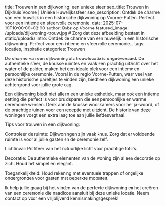 title: Trouwen in een dijkwoning: een unieke sfeer
seo_title: Trouwen in Dijkhuis Voorne | Unieke Huwelijkssfeer
seo_description: Ontdek de charme van een huwelijk in een historische dijkwoning op Voorne-Putten. Perfect voor een intieme en sfeervolle ceremonie.
date: 2025-07-10T10:00:00+02:00
author: Babs op Voorne
featured_image: /uploads/dijkwoning-trouw.jpg # Zorg dat deze afbeelding bestaat in static/uploads/
intro: Ontdek de charme van een huwelijk in een historische dijkwoning. Perfect voor een intieme en sfeervolle ceremonie...
tags: locaties, inspiratie
categories: Trouwen

De charme van een dijkwoning als trouwlocatie is ongeëvenaard. De authentieke sfeer, de knusse ruimtes en vaak een prachtig uitzicht over het water of de polder, maken het een ideale plek voor een intieme en persoonlijke ceremonie. Vooral in de regio Voorne-Putten, waar veel van deze historische pareltjes te vinden zijn, biedt een dijkwoning een unieke achtergrond voor jullie grote dag.

Een dijkwoning biedt niet alleen een unieke esthetiek, maar ook een intieme setting die perfect is voor bruidsparen die een persoonlijke en warme ceremonie wensen. Denk aan de knusse woonkamers voor het ja-woord, of de prachtige tuinen voor een receptie met uitzicht. De historie van deze woningen voegt een extra laag toe aan jullie liefdesverhaal.

Tips voor trouwen in een dijkwoning:

Controleer de ruimte: Dijkwoningen zijn vaak knus. Zorg dat er voldoende ruimte is voor al jullie gasten en de ceremonie zelf.

Lichtinval: Profiteer van het natuurlijke licht voor prachtige foto's.

Decoratie: De authentieke elementen van de woning zijn al een decoratie op zich. Houd het simpel en elegant.

Toegankelijkheid: Houd rekening met eventuele trappen of ongelijke ondergronden voor gasten met beperkte mobiliteit.

Ik help jullie graag bij het vinden van de perfecte dijkwoning en het creëren van een ceremonie die naadloos aansluit bij deze unieke locatie. Neem contact op voor een vrijblijvend kennismakingsgesprek!